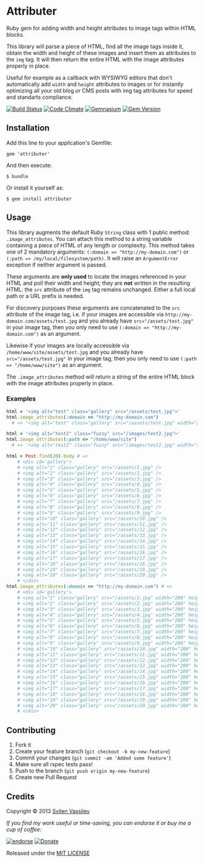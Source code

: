 # Attributer

Ruby gem for adding width and height attributes to image tags within HTML blocks.

This library will parse a piece of HTML, find all the image tags inside it, obtain
the width and height of these images and insert them as attributes to the `img` tag.
It will then return the entire HTML with the image attributes properly in place.

Useful for example as a callback with WYSIWYG editors that don't automatically add
`width` and `height` attributes to images or for instantly optimizing all your old blog
or CMS posts with img tag attributes for speed and standarts compliance.

[![Build Status](https://secure.travis-ci.org/tarakanbg/attributer.png?branch=master)](http://travis-ci.org/tarakanbg/attributer)
[![Code Climate](https://codeclimate.com/badge.png)](https://codeclimate.com/github/tarakanbg/attributer)
[![Gemnasium](https://gemnasium.com/tarakanbg/attributer.png?travis)](https://gemnasium.com/tarakanbg/attributer)
[![Gem Version](https://badge.fury.io/rb/attributer.png)](http://badge.fury.io/rb/attributer)

## Installation

Add this line to your application's Gemfile:

    gem 'attributer'

And then execute:

    $ bundle

Or install it yourself as:

    $ gem install attributer

## Usage

This library augments the default Ruby `String` class with 1 public method:
`.image_attributes`. You can attach this method to a string variable containing a piece of HTML
of any length or complexity. This method takes one of 2 mandatory arguments:
`(:domain => "http://my-domain.com")` or `(:path => /my/local/filesystem/path)`.
It will raise an `ArgumentError` exception if neither argument is passed.

These arguments are **only used** to locate the images referenced in your HTML and poll their width and height;
they are **not** written in the resulting HTML: the `src` attribute of the `img` tag
remains unchanged. Either a full local path or a URL prefix is needed.

For discovery purposes these arguments are concatenated to the `src` attribute of the image tag,
i.e. if your images are accessible via `http://my-domain.com/assets/test.jpg` and you
already have `src="/assets/test.jpg"` in your image tag, then you only need to use
`(:domain => "http://my-domain.com")` as an argument.

Likewise if your images are locally accessible via `/home/www/site/assets/test.jpg` and you
already have `src="/assets/test.jpg"` in your image tag, then you only need to use
`(:path => "/home/www/site")` as an argument.

The `.image_attributes` method will return a string of the entire HTML block with the image
attributes properly in place.

### Examples

```ruby
html = '<img alt="test" class="gallery" src="/assets/test.jpg">'
html.image_attributes(:domain => "http://my-domain.com") 
  # => '<img alt="test" class="gallery" src="/assets/test.jpg" width="200" height="266">'

html = '<img alt="test2" class="fuzzy" src="/images/test2.jpg">'
html.image_attributes(:path => "/home/www/site") 
  # => '<img alt="test2" class="fuzzy" src="/images/test2.jpg" width="340" height="155">'

html = Post.find(20).body # =>
    # <div id='gallery'>
    # <img alt="1" class="gallery" src="/assets/1.jpg" />
    # <img alt="2" class="gallery" src="/assets/2.jpg" />
    # <img alt="3" class="gallery" src="/assets/3.jpg" />
    # <img alt="4" class="gallery" src="/assets/4.jpg" />
    # <img alt="5" class="gallery" src="/assets/5.jpg" />
    # <img alt="6" class="gallery" src="/assets/6.jpg" />
    # <img alt="7" class="gallery" src="/assets/7.jpg" />
    # <img alt="8" class="gallery" src="/assets/8.jpg" />
    # <img alt="9" class="gallery" src="/assets/9.jpg" />
    # <img alt="10" class="gallery" src="/assets/10.jpg" />
    # <img alt="11" class="gallery" src="/assets/11.jpg" />
    # <img alt="12" class="gallery" src="/assets/12.jpg" />
    # <img alt="13" class="gallery" src="/assets/13.jpg" />
    # <img alt="14" class="gallery" src="/assets/14.jpg" />
    # <img alt="15" class="gallery" src="/assets/15.jpg" />
    # <img alt="16" class="gallery" src="/assets/16.jpg" />
    # <img alt="17" class="gallery" src="/assets/17.jpg" />
    # <img alt="18" class="gallery" src="/assets/18.jpg" />
    # <img alt="19" class="gallery" src="/assets/19.jpg" />
    # <img alt="20" class="gallery" src="/assets/20.jpg" />  
    # </div>
html.image_attributes(:domain => "http://my-domain.com") # =>
    # <div id='gallery'>
    # <img alt="1" class="gallery" src="/assets/1.jpg" width="200" height="266">
    # <img alt="2" class="gallery" src="/assets/2.jpg" width="200" height="266">
    # <img alt="3" class="gallery" src="/assets/3.jpg" width="200" height="266">
    # <img alt="4" class="gallery" src="/assets/4.jpg" width="200" height="266">
    # <img alt="5" class="gallery" src="/assets/5.jpg" width="200" height="266">
    # <img alt="6" class="gallery" src="/assets/6.jpg" width="200" height="266">
    # <img alt="7" class="gallery" src="/assets/7.jpg" width="200" height="266">
    # <img alt="8" class="gallery" src="/assets/8.jpg" width="200" height="266">
    # <img alt="9" class="gallery" src="/assets/9.jpg" width="200" height="266">
    # <img alt="10" class="gallery" src="/assets/10.jpg" width="200" height="266">
    # <img alt="11" class="gallery" src="/assets/11.jpg" width="200" height="266">
    # <img alt="12" class="gallery" src="/assets/12.jpg" width="200" height="266">
    # <img alt="13" class="gallery" src="/assets/13.jpg" width="200" height="266">
    # <img alt="14" class="gallery" src="/assets/14.jpg" width="200" height="266">
    # <img alt="15" class="gallery" src="/assets/15.jpg" width="200" height="266">
    # <img alt="16" class="gallery" src="/assets/16.jpg" width="200" height="266">
    # <img alt="17" class="gallery" src="/assets/17.jpg" width="200" height="266">
    # <img alt="18" class="gallery" src="/assets/18.jpg" width="200" height="266">
    # <img alt="19" class="gallery" src="/assets/19.jpg" width="200" height="266">
    # <img alt="20" class="gallery" src="/assets/20.jpg" width="200" height="266">  
    # </div>
```

## Contributing

1. Fork it
2. Create your feature branch (`git checkout -b my-new-feature`)
3. Commit your changes (`git commit -am 'Added some feature'`)
4. Make sure all rspec tests pass!
5. Push to the branch (`git push origin my-new-feature`)
6. Create new Pull Request

## Credits

Copyright © 2013 [Svilen Vassilev](http://svilen.rubystudio.net)

*If you find my work useful or time-saving, you can endorse it or buy me a cup of coffee:*

[![endorse](http://api.coderwall.com/svilenv/endorsecount.png)](http://coderwall.com/svilenv)
[![Donate](https://www.paypalobjects.com/en_US/i/btn/btn_donate_SM.gif)](https://www.paypal.com/cgi-bin/webscr?cmd=_s-xclick&hosted_button_id=5FR7AQA4PLD8A)

Released under the [MIT LICENSE](https://github.com/tarakanbg/attributer/blob/master/LICENSE.txt)
